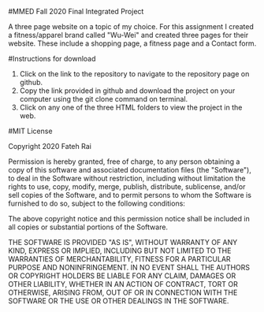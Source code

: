 #MMED Fall 2020 Final Integrated Project

A three page website on a topic of my choice. For this assignment I created a fitness/apparel brand called "Wu-Wei" and created three pages for their website. These include a shopping page, a fitness page and a Contact form.

#Instructions for download

1. Click on the link to the repository to navigate to the repository page on github.
2. Copy the link provided in github and download the project on your computer using the git clone command on terminal.
3. Click on any one of the three HTML folders to view the project in the web.

#MIT License

Copyright 2020 Fateh Rai

Permission is hereby granted, free of charge, to any person obtaining a copy of this software and associated documentation files (the "Software"), to deal in the Software without restriction, including without limitation the rights to use, copy, modify, merge, publish, distribute, sublicense, and/or sell copies of the Software, and to permit persons to whom the Software is furnished to do so, subject to the following conditions:

The above copyright notice and this permission notice shall be included in all copies or substantial portions of the Software.

THE SOFTWARE IS PROVIDED "AS IS", WITHOUT WARRANTY OF ANY KIND, EXPRESS OR IMPLIED, INCLUDING BUT NOT LIMITED TO THE WARRANTIES OF MERCHANTABILITY, FITNESS FOR A PARTICULAR PURPOSE AND NONINFRINGEMENT. IN NO EVENT SHALL THE AUTHORS OR COPYRIGHT HOLDERS BE LIABLE FOR ANY CLAIM, DAMAGES OR OTHER LIABILITY, WHETHER IN AN ACTION OF CONTRACT, TORT OR OTHERWISE, ARISING FROM, OUT OF OR IN CONNECTION WITH THE SOFTWARE OR THE USE OR OTHER DEALINGS IN THE SOFTWARE.

